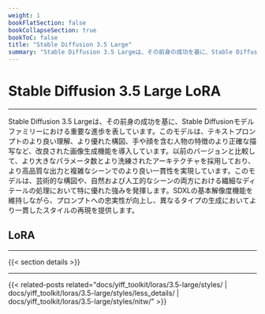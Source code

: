 ```yaml
---
weight: 1
bookFlatSection: false
bookCollapseSection: true
bookToC: false
title: "Stable Diffusion 3.5 Large"
summary: "Stable Diffusion 3.5 Largeは、その前身の成功を基に、Stable Diffusionモデルファミリーにおける重要な進歩を表しています。このモデルは、テキストプロンプトのより良い理解、より優れた構図、手や顔を含む人物の特徴のより正確な描写など、改良された画像生成機能を導入しています。以前のバージョンと比較して、より大きなパラメータ数とより洗練されたアーキテクチャを採用しており、より高品質な出力と複雑なシーンでのより良い一貫性を実現しています。このモデルは、芸術的な構図や、自然および人工的なシーンの両方における繊細なディテールの処理において特に優れた強みを発揮します。SDXLの基本解像度機能を維持しながら、プロンプトへの忠実性が向上し、異なるタイプの生成においてより一貫したスタイルの再現を提供します。"
---
```


<!--markdownlint-disable MD025 -->

# Stable Diffusion 3.5 Large LoRA

---

Stable Diffusion 3.5 Largeは、その前身の成功を基に、Stable Diffusionモデルファミリーにおける重要な進歩を表しています。このモデルは、テキストプロンプトのより良い理解、より優れた構図、手や顔を含む人物の特徴のより正確な描写など、改良された画像生成機能を導入しています。以前のバージョンと比較して、より大きなパラメータ数とより洗練されたアーキテクチャを採用しており、より高品質な出力と複雑なシーンでのより良い一貫性を実現しています。このモデルは、芸術的な構図や、自然および人工的なシーンの両方における繊細なディテールの処理において特に優れた強みを発揮します。SDXLの基本解像度機能を維持しながら、プロンプトへの忠実性が向上し、異なるタイプの生成においてより一貫したスタイルの再現を提供します。

## LoRA

---

{{< section details >}}

---

<!--
HUGO_SEARCH_EXCLUDE_START
-->
{{< related-posts related="docs/yiff_toolkit/loras/3.5-large/styles/ | docs/yiff_toolkit/loras/3.5-large/styles/less_details/ | docs/yiff_toolkit/loras/3.5-large/styles/nitw/" >}}
<!--
HUGO_SEARCH_EXCLUDE_END
-->
